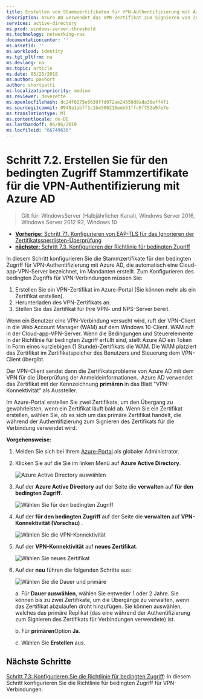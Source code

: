 ```yaml
---
title: Erstellen von Stammzertifikaten für VPN-Authentifizierung mit Azure AD
description: Azure AD verwendet das VPN-Zertifikat zum Signieren von Zertifikaten, die für Windows 10-Clients ausgestellt werden, bei der Authentifizierung in Azure AD für VPN-Verbindungen. Das Zertifikat als primär markiert ist, den Aussteller, die Azure AD verwendet wird.
services: active-directory
ms.prod: windows-server-threshold
ms.technology: networking-ras
documentationcenter: ''
ms.assetid: ''
ms.workload: identity
ms.tgt_pltfrm: na
ms.devlang: na
ms.topic: article
ms.date: 05/25/2018
ms.author: pashort
author: shortpatti
ms.localizationpriority: medium
ms.reviewer: deverette
ms.openlocfilehash: dc24f0275e8639ffd972ae24550d0ada38eff4f1
ms.sourcegitcommit: 0948a1abff1c1be506216eeb51ffc6f752a9fe7e
ms.translationtype: MT
ms.contentlocale: de-DE
ms.lasthandoff: 06/06/2019
ms.locfileid: "66749636"
---
```

# <a name="step-72-create-conditional-access-root-certificates-for-vpn-authentication-with-azure-ad"></a>Schritt 7.2. Erstellen Sie für den bedingten Zugriff Stammzertifikate für die VPN-Authentifizierung mit Azure AD

>Gilt für: WindowsServer (Halbjährlicher Kanal), Windows Server 2016, Windows Server 2012 R2, Windows 10

- [**Vorherige:** Schritt 7.1. Konfigurieren von EAP-TLS für das Ignorieren der Zertifikatssperrlisten-Überprüfung](vpn-config-eap-tls-to-ignore-crl-checking.md)
- [**nächster:** Schritt 7.3. Konfigurieren der Richtlinie für bedingten Zugriff](vpn-config-conditional-access-policy.md)

In diesem Schritt konfigurieren Sie die Stammzertifikate für den bedingten Zugriff für VPN-Authentifizierung mit Azure AD, die automatisch eine Cloud-app-VPN-Server bezeichnet, im Mandanten erstellt. Zum Konfigurieren des bedingten Zugriffs für VPN-Verbindungen müssen Sie:

1. Erstellen Sie ein VPN-Zertifikat im Azure-Portal (Sie können mehr als ein Zertifikat erstellen).
2. Herunterladen des VPN-Zertifikats an.
3. Stellen Sie das Zertifikat für Ihre VPN- und NPS-Server bereit.

Wenn ein Benutzer eine VPN-Verbindung versucht wird, ruft der VPN-Client in die Web Account Manager (WAM) auf dem Windows 10-Client. WAM ruft in der Cloud-app-VPN-Server. Wenn die Bedingungen und Steuerelemente in der Richtlinie für bedingten Zugriff erfüllt sind, stellt Azure AD ein Token in Form eines kurzlebigen (1 Stunde)-Zertifikats die WAM. Die WAM platziert das Zertifikat im Zertifikatspeicher des Benutzers und Steuerung dem VPN-Client übergibt.  

Der VPN-Client sendet dann die Zertifikatsprobleme von Azure AD mit dem VPN für die Überprüfung der Anmeldeinformationen.  Azure AD verwendet das Zertifikat mit der Kennzeichnung **primären** in das Blatt "VPN-Konnektivität" als Aussteller. 

Im Azure-Portal erstellen Sie zwei Zertifikate, um den Übergang zu gewährleisten, wenn ein Zertifikat läuft bald ab. Wenn Sie ein Zertifikat erstellen, wählen Sie, ob es sich um das primäre Zertifikat handelt, die während der Authentifizierung zum Signieren des Zertifikats für die Verbindung verwendet wird.

**Vorgehensweise:**

1. Melden Sie sich bei Ihrem [Azure-Portal](https://portal.azure.com) als globaler Administrator.

2. Klicken Sie auf die Sie im linken Menü auf **Azure Active Directory**. 

    ![Azure Active Directory auswählen](../../media/Always-On-Vpn/01.png)

3. Auf der **Azure Active Directory** auf der Seite die **verwalten** auf **für den bedingten Zugriff**.

    ![Wählen Sie für den bedingten Zugriff](../../media/Always-On-Vpn/02.png)

4. Auf der **für den bedingten Zugriff** auf der Seite die **verwalten** auf **VPN-Konnektivität (Vorschau)** .

    ![Wählen Sie die VPN-Konnektivität](../../media/Always-On-Vpn/03.png)

5. Auf der **VPN-Konnektivität** auf **neues Zertifikat**.

    ![Wählen Sie neues Zertifikat](../../media/Always-On-Vpn/04.png)

6. Auf der **neu** führen die folgenden Schritte aus:

    ![Wählen Sie die Dauer und primäre](../../media/Always-On-Vpn/05.png)

    a. Für **Dauer auswählen**, wählen Sie entweder 1 oder 2 Jahre. Sie können bis zu zwei Zertifikate, um die Übergänge zu verwalten, wenn das Zertifikat abzulaufen droht hinzufügen. Sie können auswählen, welches das primäre Replikat (das eine während der Authentifizierung zum Signieren des Zertifikats für Verbindungen verwendete) ist.

    b. Für **primären**Option **Ja**.

    c. Wählen Sie **Erstellen** aus.

## <a name="next-steps"></a>Nächste Schritte

[Schritt 7.3: Konfigurieren Sie die Richtlinie für bedingten Zugriff](vpn-config-conditional-access-policy.md): In diesem Schritt konfigurieren Sie die Richtlinie für bedingten Zugriff für VPN-Verbindungen. 
